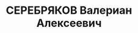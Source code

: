 ---
title: СЕРЕБРЯКОВ Валериан Алексеевич
description: "Род. в 1893 в г.Сызрань Самарской губ., русский, б/п, образование высшее.\
  \ В 1931 жил в Свердловске, работал заместителем заведующего металлургическим отделом\
  \ треста \"Востоксталь\". Арестован 12.01.1931 по делу \"Промпартии\", приговорен\
  \ 12.09.1931 к 10 годам ИТЛ с заменой заключения на ссылку на Урал. Наказание не\
  \ отбывал. Вновь арестован в 1933, обвинялся в том, что в 1918, будучи начальником\
  \ инструментального цеха Пермского завода, по заданию Колчаковского командования\
  \ участвовал в эвакуации Пермского военного завода.\n В 1937 жил в Свердловске,\
  \ работал главным инженером Уралгипромаша. Арестован 01.06.1937, приговорен выездной\
  \ сессией ВК ВС СССР 13.01.1938 к ВМН, расстрелян 13.01.1938. Реабилитирован ВК\
  \ ВС СССР 10.04.1958."
---